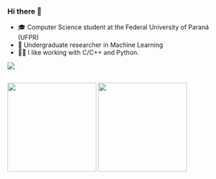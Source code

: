 ### Hi there 👋

- 🎓 Computer Science student at the Federal University of Paraná (UFPR)
- 🤖 Undergraduate researcher in Machine Learning
- 👨‍💻 I like working with C/C++ and Python.

<a href="https://www.linkedin.com/in/davidlpgomes/" target="_blank"><img src="https://img.shields.io/badge/LinkedIn-0077B5?style=for-the-badge&logo=linkedin&logoColor=white" target="_blank"></a>

##

<div>
    <img height="200rem" src="https://github-readme-stats.vercel.app/api/?username=davidlpgomes&count_private=true&theme=nightowl&showicons=true"  />
    <img height="200rem" src="https://github-readme-stats.vercel.app/api/top-langs/?username=davidlpgomes&theme=nightowl" />
</div>
